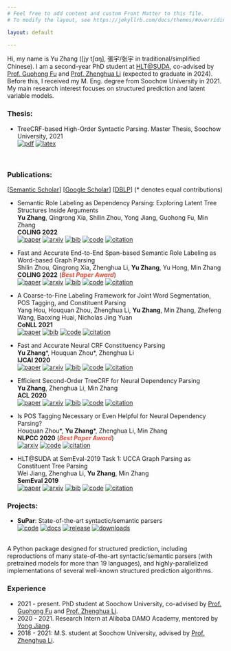 ```yaml
---
# Feel free to add content and custom Front Matter to this file.
# To modify the layout, see https://jekyllrb.com/docs/themes/#overriding-theme-defaults

layout: default

---
```


Hi, my name is Yu Zhang ([jy tʃɑŋ], 張宇/张宇 in traditional/simplified Chinese).
I am a second-year PhD student at [HLT@SUDA](http://hlt.suda.edu.cn), co-advised by [Prof. Guohong Fu](http://web.suda.edu.cn/ghfu/) and [Prof. Zhenghua Li](http://hlt.suda.edu.cn/~zhli) (expected to graduate in 2024). 
Before this, I received my M. Eng. degree from Soochow University in 2021.
My main research interest focuses on structured prediction and latent variable models.

### Thesis:

* TreeCRF­-based High-­Order Syntactic Parsing. Master Thesis, Soochow University, 2021 <br>
[![pdf](https://img.shields.io/badge/pdf-d6d6d6?style=flat-square)](https://yzhang.site/assets/pubs/master-thesis.pdf)
[![latex](https://img.shields.io/badge/latex-d6d6d6?style=flat-square&logo=github)](https://github.com/yzhangcs/master-thesis)
<br>

### Publications:

[[Semantic Scholar](https://www.semanticscholar.org/author/Yu-Zhang/49890808)] [[Google Scholar](https://scholar.google.com/citations?user=y3JK-1oAAAAJ)] [[DBLP](https://dblp.org/pid/50/671-92.html)] (* denotes equal contributions)

* Semantic Role Labeling as Dependency Parsing: Exploring Latent Tree Structures Inside Arguments <br>
**Yu Zhang**, Qingrong Xia, Shilin Zhou, Yong Jiang, Guohong Fu, Min Zhang <br>
**COLING 2022** <br>
[![paper](https://img.shields.io/badge/paper-d6d6d6.svg?style=flat-square)](https://aclanthology.org/2022.coling-1.370/)
[![arxiv](https://img.shields.io/badge/arxiv-d6d6d6.svg?style=flat-square)](https://arxiv.org/abs/2110.06865)
[![bib](https://img.shields.io/badge/bib-d6d6d6.svg?style=flat-square)](https://aclanthology.org/2022.coling-1.370.bib)
[![code](https://img.shields.io/badge/code-d6d6d6.svg?style=flat-square&logo=github)](https://github.com/yzhangcs/crfsrl)
[![citation](https://img.shields.io/badge/dynamic/json?label=citation&query=citationCount&url=https%3A%2F%2Fapi.semanticscholar.org%2Fgraph%2Fv1%2Fpaper%2F64332d61dfef5ac685500a238b8a79d75152c164%3Ffields%3DcitationCount&color=d6d6d6&style=flat-square&logo=semanticscholar)](https://www.semanticscholar.org/paper/Semantic-Role-Labeling-as-Dependency-Parsing%3A-Tree-Zhang-Xia/64332d61dfef5ac685500a238b8a79d75152c164)

* Fast and Accurate End-to-End Span-based Semantic Role Labeling as Word-based Graph Parsing <br>
Shilin Zhou, Qingrong Xia, Zhenghua Li, **Yu Zhang**, Yu Hong, Min Zhang <br>
**COLING 2022** (<strong><i style="color:#e74d3c">Best Paper Award</i></strong>)<br>
[![paper](https://img.shields.io/badge/paper-d6d6d6.svg?style=flat-square)](https://aclanthology.org/2022.coling-1.365/)
[![arxiv](https://img.shields.io/badge/arxiv-d6d6d6.svg?style=flat-square)](https://arxiv.org/abs/2112.02970)
[![bib](https://img.shields.io/badge/bib-d6d6d6.svg?style=flat-square)](https://aclanthology.org/2022.coling-1.365.bib)
[![code](https://img.shields.io/badge/code-d6d6d6.svg?style=flat-square&logo=github)](https://github.com/zsLin177/SRL-as-GP)
[![citation](https://img.shields.io/badge/dynamic/json?label=citation&query=citationCount&url=https%3A%2F%2Fapi.semanticscholar.org%2Fgraph%2Fv1%2Fpaper%2Fea9a2d14672c3cc0ff92510386f46fb2b152570c%3Ffields%3DcitationCount&color=d6d6d6&style=flat-square&logo=semanticscholar)](https://www.semanticscholar.org/paper/Fast-and-Accurate-End-to-End-Span-based-Semantic-as-Zhou-Xia/ea9a2d14672c3cc0ff92510386f46fb2b152570c)

* A Coarse-to-Fine Labeling Framework for Joint Word Segmentation, POS Tagging, and Constituent Parsing <br>
Yang Hou, Houquan Zhou, Zhenghua Li, **Yu Zhang**, Min Zhang, Zhefeng Wang, Baoxing Huai, Nicholas Jing Yuan <br>
**CoNLL 2021** <br>
[![paper](https://img.shields.io/badge/paper-d6d6d6.svg?style=flat-square)](https://aclanthology.org/2021.conll-1.23/)
[![bib](https://img.shields.io/badge/bib-d6d6d6.svg?style=flat-square)](https://aclanthology.org/2021.conll-1.23.bib)
[![code](https://img.shields.io/badge/code-d6d6d6.svg?style=flat-square&logo=github)](https://github.com/ironsword666/jointparser)
[![citation](https://img.shields.io/badge/dynamic/json?label=citation&query=citationCount&url=https%3A%2F%2Fapi.semanticscholar.org%2Fgraph%2Fv1%2Fpaper%2F7a78d8adc8c10a66e4c04bc28351f4fd865fd409%3Ffields%3DcitationCount&color=d6d6d6&style=flat-square&logo=semanticscholar)](https://www.semanticscholar.org/paper/A-Coarse-to-Fine-Labeling-Framework-for-Joint-Word-Hou-Zhou/7a78d8adc8c10a66e4c04bc28351f4fd865fd409)

* Fast and Accurate Neural CRF Constituency Parsing <br>
**Yu Zhang***, Houquan Zhou\*, Zhenghua Li <br>
**IJCAI 2020** <br>
[![paper](https://img.shields.io/badge/paper-d6d6d6.svg?style=flat-square)](https://www.ijcai.org/Proceedings/2020/560/)
[![arxiv](https://img.shields.io/badge/arxiv-d6d6d6.svg?style=flat-square)](https://arxiv.org/abs/2008.03736)
[![bib](https://img.shields.io/badge/bib-d6d6d6.svg?style=flat-square)](https://www.ijcai.org/proceedings/2020/bibtex/560)
[![code](https://img.shields.io/badge/code-d6d6d6.svg?style=flat-square&logo=github)](https://github.com/yzhangcs/crfpar)
[![citation](https://img.shields.io/badge/dynamic/json?label=citation&query=citationCount&url=https%3A%2F%2Fapi.semanticscholar.org%2Fgraph%2Fv1%2Fpaper%2F46fe2ae301aeb75b25ebca0bdc26132ca46f5101%3Ffields%3DcitationCount&color=d6d6d6&style=flat-square&logo=semanticscholar)](https://www.semanticscholar.org/paper/Fast-and-Accurate-Neural-CRF-Constituency-Parsing-Zhang-Zhou/46fe2ae301aeb75b25ebca0bdc26132ca46f5101)

* Efficient Second-Order TreeCRF for Neural Dependency Parsing <br>
**Yu Zhang**, Zhenghua Li, Min Zhang <br>
**ACL 2020** <br>
[![paper](https://img.shields.io/badge/paper-d6d6d6.svg?style=flat-square)](https://aclanthology.org/2020.acl-main.302/)
[![arxiv](https://img.shields.io/badge/arxiv-d6d6d6.svg?style=flat-square)](https://arxiv.org/abs/2005.00975)
[![bib](https://img.shields.io/badge/bib-d6d6d6.svg?style=flat-square)](https://aclanthology.org/2020.acl-main.302.bib)
[![code](https://img.shields.io/badge/code-d6d6d6.svg?style=flat-square&logo=github)](https://github.com/yzhangcs/crfpar)
[![citation](https://img.shields.io/badge/dynamic/json?label=citation&query=citationCount&url=https%3A%2F%2Fapi.semanticscholar.org%2Fgraph%2Fv1%2Fpaper%2Fce18780963b067a1295fc847e7ab33f2fcbfaca1%3Ffields%3DcitationCount&color=d6d6d6&style=flat-square&logo=semanticscholar)](https://www.semanticscholar.org/paper/Efficient-Second-Order-TreeCRF-for-Neural-Parsing-Zhang-Li/ce18780963b067a1295fc847e7ab33f2fcbfaca1)

* Is POS Tagging Necessary or Even Helpful for Neural Dependency Parsing?<br>
Houquan Zhou\*, **Yu Zhang***, Zhenghua Li, Min Zhang <br>
**NLPCC 2020** (<strong><i style="color:#e74d3c">Best Paper Award</i></strong>)<br>
[![arxiv](https://img.shields.io/badge/arxiv-d6d6d6.svg?style=flat-square)](https://arxiv.org/abs/2003.03204)
[![code](https://img.shields.io/badge/code-d6d6d6.svg?style=flat-square&logo=github)](https://github.com/Jacob-Zhou/stack-parser)
[![citation](https://img.shields.io/badge/dynamic/json?label=citation&query=citationCount&url=https%3A%2F%2Fapi.semanticscholar.org%2Fgraph%2Fv1%2Fpaper%2F3bb577d87ae8e0d45a223f65db24ab479fbda174%3Ffields%3DcitationCount&color=d6d6d6&style=flat-square&logo=semanticscholar)](https://www.semanticscholar.org/paper/Is-POS-Tagging-Necessary-or-Even-Helpful-for-Neural-Zhang-Li/3bb577d87ae8e0d45a223f65db24ab479fbda174)

* HLT@SUDA at SemEval-2019 Task 1: UCCA Graph Parsing as Constituent Tree Parsing <br>
Wei Jiang, Zhenghua Li, **Yu Zhang**, Min Zhang <br>
**SemEval 2019** <br>
[![paper](https://img.shields.io/badge/paper-d6d6d6?style=flat-square)](https://aclanthology.org/S19-2002/)
[![arxiv](https://img.shields.io/badge/arxiv-d6d6d6.svg?style=flat-square)](https://arxiv.org/abs/1903.04153)
[![bib](https://img.shields.io/badge/bib-d6d6d6.svg?style=flat-square)](https://aclanthology.org/S19-2002.bib)
[![code](https://img.shields.io/badge/code-d6d6d6?style=flat-square&logo=github)](https://github.com/SUDA-LA/ucca-parser)
[![citation](https://img.shields.io/badge/dynamic/json?label=citation&query=citationCount&url=https%3A%2F%2Fapi.semanticscholar.org%2Fgraph%2Fv1%2Fpaper%2F9c690b828a508635506018ddbd03d63d4e08a380%3Ffields%3DcitationCount&color=d6d6d6&style=flat-square&logo=semanticscholar)](https://www.semanticscholar.org/paper/HLT%40SUDA-at-SemEval-2019-Task-1%3A-UCCA-Graph-Parsing-Jiang-Zhang/9c690b828a508635506018ddbd03d63d4e08a380)

### Projects:

* **SuPar**: State-of-the-art syntactic/semantic parsers <br>
[![code](https://img.shields.io/badge/code-orange?style=flat-square&logo=github)](https://github.com/yzhangcs/parser)
[![docs](https://readthedocs.org/projects/parser/badge/?version=latest&style=flat-square)](https://parser.yzhang.site)
[![release](https://img.shields.io/github/v/release/yzhangcs/parser?style=flat-square)](https://github.com/yzhangcs/parser/releases)
[![downloads](https://img.shields.io/github/downloads/yzhangcs/parser/total?style=flat-square)](https://pypistats.org/packages/supar)
<br>
A Python package designed for structured prediction, including reproductions of many state-of-the-art syntactic/semantic parsers (with pretrained models for more than 19 languages), and highly-parallelized implementations of several well-known structured prediction algorithms.

### Experience

* 2021 - present. PhD student at Soochow University, co-advised by [Prof. Guohong Fu](http://web.suda.edu.cn/ghfu/) and [Prof. Zhenghua Li](http://hlt.suda.edu.cn/~zhli).
* 2020 - 2021. Research Intern at Alibaba DAMO Academy, mentored by [Yong Jiang](http://jiangyong.site).
* 2018 - 2021: M.S. student at Soochow University, advised by [Prof. Zhenghua Li](http://hlt.suda.edu.cn/~zhli).
